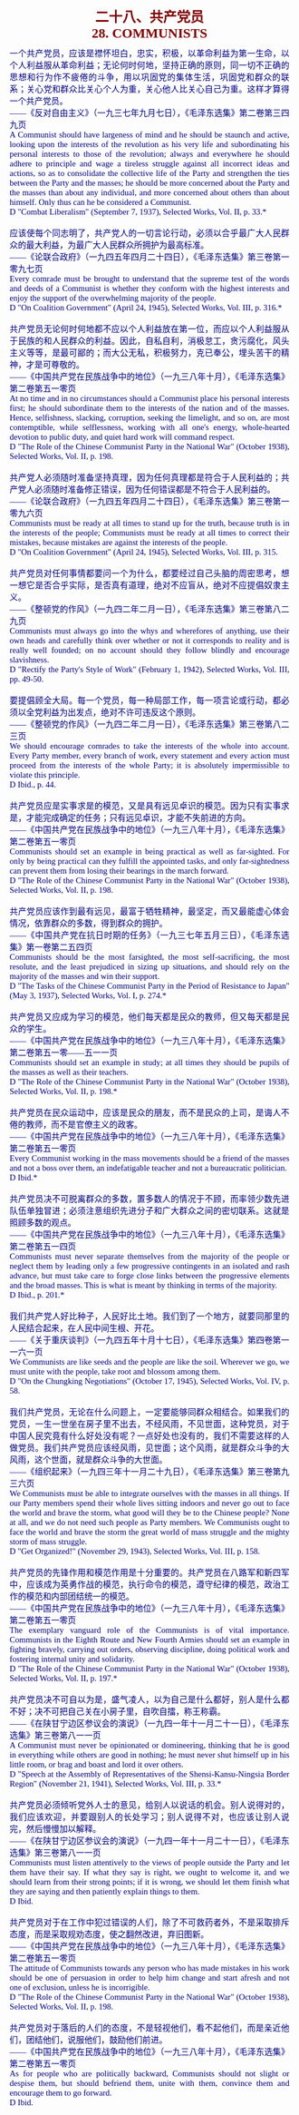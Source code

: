 <td>&#13;
			<p align="center" style="margin: 10px 5px"><b>&#13;
			<font size="5" color="#800000">二十八、共产党员<br/>&#13;
			<font face="Times New Roman">28. COMMUNISTS</font></font></b></p></td>&#13;
			<td>&#13;
			<p align="justify" style="margin: 10px 5px">&#13;
			<font color="#000080" face="Times New Roman">&#13;
			<span style="font-size: 11pt">&#13;
			一个共产党员，应该是襟怀坦白，忠实，积极，以革命利益为第一生命，以个人利益服从革命利益；无论何时何地，坚持正确的原则，同一切不正确的思想和行为作不疲倦的斗争，用以巩固党的集体生活，巩固党和群众的联系；关心党和群众比关心个人为重，关心他人比关心自己为重。这样才算得一个共产党员。<br/>&#13;
			――《反对自由主义》（一九三七年九月七日），《毛泽东选集》第二卷第三四九页<br/>&#13;
			A Communist should have largeness of mind and he should be staunch &#13;
			and active, looking upon the interests of the revolution as his very &#13;
			life and subordinating his personal interests to those of the &#13;
			revolution; always and everywhere he should adhere to principle and &#13;
			wage a tireless struggle against all incorrect ideas and actions, so &#13;
			as to consolidate the collective life of the Party and strengthen &#13;
			the ties between the Party and the masses; he should be more &#13;
			concerned about the Party and the masses than about any individual, &#13;
			and more concerned about others than about himself. Only thus can he &#13;
			be considered a Communist.<br/>&#13;
			D "Combat Liberalism" (September 7, 1937), Selected Works, Vol. II, &#13;
			p. 33.*<br/>&#13;
			<br/>&#13;
			应该使每个同志明了，共产党人的一切言论行动，必须以合乎最广大人民群众的最大利益，为最广大人民群众所拥护为最高标准。<br/>&#13;
			――《论联合政府》（一九四五年四月二十四日），《毛泽东选集》第三卷第一零九七页<br/>&#13;
			Every comrade must be brought to understand that the supreme test of &#13;
			the words and deeds of a Communist is whether they conform with the &#13;
			highest interests and enjoy the support of the overwhelming majority &#13;
			of the people.<br/>&#13;
			D "On Coalition Government" (April 24, 1945), Selected Works, Vol. &#13;
			III, p. 316.*<br/>&#13;
			<br/>&#13;
			共产党员无论何时何地都不应以个人利益放在第一位，而应以个人利益服从于民族的和人民群众的利益。因此，自私自利，消极怠工，贪污腐化，风头主义等等，是最可鄙的；而大公无私，积极努力，克已奉公，埋头苦干的精神，才是可尊敬的。<br/>&#13;
			――《中国共产党在民族战争中的地位》（一九三八年十月），《毛泽东选集》第二卷第五一零页<br/>&#13;
			At no time and in no circumstances should a Communist place his &#13;
			personal interests first; he should subordinate them to the &#13;
			interests of the nation and of the masses. Hence, selfishness, &#13;
			slacking, corruption, seeking the limelight, and so on, are most &#13;
			contemptible, while selflessness, working with all one's energy, &#13;
			whole-hearted devotion to public duty, and quiet hard work will &#13;
			command respect.<br/>&#13;
			D "The Role of the Chinese Communist Party in the National War" &#13;
			(October 1938), Selected Works, Vol. II, p. 198.<br/>&#13;
			<br/>&#13;
			共产党人必须随时准备坚持真理，因为任何真理都是符合于人民利益的；共产党人必须随时准备修正错误，因为任何错误都是不符合于人民利益的。<br/>&#13;
			――《论联合政府》（一九四五年四月二十四日），《毛泽东选集》第三卷第一零九六页<br/>&#13;
			Communists must be ready at all times to stand up for the truth, &#13;
			because truth is in the interests of the people; Communists must be &#13;
			ready at all times to correct their mistakes, because mistakes are &#13;
			against the interests of the people.<br/>&#13;
			D "On Coalition Government" (April 24, 1945), Selected Works, Vol. &#13;
			III, p. 315.<br/>&#13;
			<br/>&#13;
			共产党员对任何事情都要问一个为什么，都要经过自己头脑的周密思考，想一想它是否合乎实际，是否真有道理，绝对不应盲从，绝对不应提倡奴隶主义。<br/>&#13;
			――《整顿党的作风》（一九四二年二月一日），《毛泽东选集》第三卷第八二九页<br/>&#13;
			Communists must always go into the whys and wherefores of anything, &#13;
			use their own heads and carefully think over whether or not it &#13;
			corresponds to reality and is really well founded; on no account &#13;
			should they follow blindly and encourage slavishness.<br/>&#13;
			D "Rectify the Party's Style of Work" (February 1, 1942), Selected &#13;
			Works, Vol. III, pp. 49-50.<br/>&#13;
			<br/>&#13;
			要提倡顾全大局。每一个党员，每一种局部工作，每一项言论或行动，都必须以全党利益为出发点，绝对不许可违反这个原则。<br/>&#13;
			――《整顿党的作风》（一九四二年二月一日），《毛泽东选集》第三卷第八二三页 <br/>&#13;
			We should encourage comrades to take the interests of the whole into &#13;
			account. Every Party member, every branch of work, every statement &#13;
			and every action must proceed from the interests of the whole Party; &#13;
			it is absolutely impermissible to violate this principle.<br/>&#13;
			D Ibid., p. 44.<br/>&#13;
			<br/>&#13;
			共产党员应是实事求是的模范，又是具有远见卓识的模范。因为只有实事求是，才能完成确定的任务；只有远见卓识，才能不失前进的方向。<br/>&#13;
			――《中国共产党在民族战争中的地位》（一九三八年十月），《毛泽东选集》第二卷第五一零页<br/>&#13;
			Communists should set an example in being practical as well as &#13;
			far-sighted. For only by being practical can they fulfill the &#13;
			appointed tasks, and only far-sightedness can prevent them from &#13;
			losing their bearings in the march forward.<br/>&#13;
			D "The Role of the Chinese Communist Party in the National War" &#13;
			(October 1938), Selected Works, Vol. II, p. 198.<br/>&#13;
			<br/>&#13;
			共产党员应该作到最有远见，最富于牺牲精神，最坚定，而又最能虚心体会情况，依靠群众的多数，得到群众的拥护。<br/>&#13;
			――《中国共产党在抗日时期的任务》（一九三七年五月三日），《毛泽东选集》第一卷第二五四页<br/>&#13;
			Communists should be the most farsighted, the most self-sacrificing, &#13;
			the most resolute, and the least prejudiced in sizing up situations, &#13;
			and should rely on the majority of the masses and win their support.<br/>&#13;
			D "The Tasks of the Chinese Communist Party in the Period of &#13;
			Resistance to Japan" (May 3, 1937), Selected Works, Vol. I, p. 274.*<br/>&#13;
			<br/>&#13;
			共产党员又应成为学习的模范，他们每天都是民众的教师，但又每天都是民众的学生。<br/>&#13;
			――《中国共产党在民族战争中的地位》（一九三八年十月），《毛泽东选集》第二卷第五一零――五一一页<br/>&#13;
			Communists should set an example in study; at all times they should &#13;
			be pupils of the masses as well as their teachers.<br/>&#13;
			D "The Role of the Chinese Communist Party in the National War" &#13;
			(October 1938), Selected Works, Vol. II, p. 198.*<br/>&#13;
			<br/>&#13;
			共产党员在民众运动中，应该是民众的朋友，而不是民众的上司，是诲人不倦的教师，而不是官僚主义的政客。<br/>&#13;
			――《中国共产党在民族战争中的地位》（一九三八年十月），《毛泽东选集》第二卷第五一零页<br/>&#13;
			Every Communist working in the mass movements should be a friend of &#13;
			the masses and not a boss over them, an indefatigable teacher and &#13;
			not a bureaucratic politician.<br/>&#13;
			D Ibid.* <br/>&#13;
			<br/>&#13;
			共产党员决不可脱离群众的多数，置多数人的情况于不顾，而率领少数先进队伍单独冒进；必须注意组织先进分子和广大群众之间的密切联系。这就是照顾多数的观点。<br/>&#13;
			――《中国共产党在民族战争中的地位》（一九三八年十月），《毛泽东选集》第二卷第五一四页<br/>&#13;
			Communists must never separate themselves from the majority of the &#13;
			people or neglect them by leading only a few progressive contingents &#13;
			in an isolated and rash advance, but must take care to forge close &#13;
			links between the progressive elements and the broad masses. This is &#13;
			what is meant by thinking in terms of the majority.<br/>&#13;
			D Ibid., p. 201.*<br/>&#13;
			<br/>&#13;
			我们共产党人好比种子，人民好比土地。我们到了一个地方，就要同那里的人民结合起来，在人民中间生根、开花。<br/>&#13;
			――《关于重庆谈判》（一九四五年十月十七日），《毛泽东选集》第四卷第一一六一页<br/>&#13;
			We Communists are like seeds and the people are like the soil. &#13;
			Wherever we go, we must unite with the people, take root and blossom &#13;
			among them.<br/>&#13;
			D "On the Chungking Negotiations" (October 17, 1945), Selected &#13;
			Works, Vol. IV, p. 58.<br/>&#13;
			<br/>&#13;
			我们共产党员，无论在什么问题上，一定要能够同群众相结合。如果我们的党员，一生一世坐在房子里不出去，不经风雨，不见世面，这种党员，对于中国人民究竟有什么好处没有呢？一点好处也没有的，我们不需要这样的人做党员。我们共产党员应该经风雨，见世面；这个风雨，就是群众斗争的大风雨，这个世面，就是群众斗争的大世面。<br/>&#13;
			――《组织起来》（一九四三年十一月二十九日），《毛泽东选集》第三卷第九三六页<br/>&#13;
			We Communists must be able to integrate ourselves with the masses in &#13;
			all things. If our Party members spend their whole lives sitting &#13;
			indoors and never go out to face the world and brave the storm, what &#13;
			good will they be to the Chinese people? None at all, and we do not &#13;
			need such people as Party members. We Communists ought to face the &#13;
			world and brave the storm the great world of mass struggle and the &#13;
			mighty storm of mass struggle.<br/>&#13;
			D "Get Organized!" (November 29, 1943), Selected Works, Vol. III, p. &#13;
			158.<br/>&#13;
			<br/>&#13;
			共产党员的先锋作用和模范作用是十分重要的。共产党员在八路军和新四军中，应该成为英勇作战的模范，执行命令的模范，遵守纪律的模范，政治工作的模范和内部团结统一的模范。<br/>&#13;
			――《中国共产党在民族战争中的地位》（一九三八年十月），《毛泽东选集》第二卷第五一零页<br/>&#13;
			The exemplary vanguard role of the Communists is of vital &#13;
			importance. Communists in the Eighth Route and New Fourth Armies &#13;
			should set an example in fighting bravely, carrying out orders, &#13;
			observing discipline, doing political work and fostering internal &#13;
			unity and solidarity.<br/>&#13;
			D "The Role of the Chinese Communist Party in the National War" &#13;
			(October 1938), Selected Works, Vol. II, p. 197.*<br/>&#13;
			<br/>&#13;
			共产党员决不可自以为是，盛气凌人，以为自己是什么都好，别人是什么都不好；决不可把自己关在小房子里，自吹自擂，称王称霸。<br/>&#13;
			――《在陕甘宁边区参议会的演说》（一九四一年十一月二十一日），《毛泽东选集》第三卷第八一一页<br/>&#13;
			A Communist must never be opinionated or domineering, thinking that &#13;
			he is good in everything while others are good in nothing; he must &#13;
			never shut himself up in his little room, or brag and boast and lord &#13;
			it over others.<br/>&#13;
			D "Speech at the Assembly of Representatives of the &#13;
			Shensi-Kansu-Ningsia Border Region" (November 21, 1941), Selected &#13;
			Works, Vol. III, p. 33.*<br/>&#13;
			<br/>&#13;
			共产党员必须倾听党外人士的意见，给别人以说话的机会。别人说得对的，我们应该欢迎，并要跟别人的长处学习；别人说得不对，也应该让别人说完，然后慢慢加以解释。<br/>&#13;
			――《在陕甘宁边区参议会的演说》（一九四一年十一月二十一日），《毛泽东选集》第三卷第八一一页<br/>&#13;
			Communists must listen attentively to the views of people outside &#13;
			the Party and let them have their say. If what they say is right, we &#13;
			ought to welcome it, and we should learn from their strong points; &#13;
			if it is wrong, we should let them finish what they are saying and &#13;
			then patiently explain things to them.<br/>&#13;
			D Ibid.<br/>&#13;
			<br/>&#13;
			共产党员对于在工作中犯过错误的人们，除了不可救药者外，不是采取排斥态度，而是采取规劝态度，使之翻然改进，弃旧图新。<br/>&#13;
			――《中国共产党在民族战争中的地位》（一九三八年十月），《毛泽东选集》第二卷第五一零页<br/>&#13;
			The attitude of Communists towards any person who has made mistakes &#13;
			in his work should be one of persuasion in order to help him change &#13;
			and start afresh and not one of exclusion, unless he is &#13;
			incorrigible.<br/>&#13;
			D "The Role of the Chinese Communist Party in the National War" &#13;
			(October 1938), Selected Works, Vol. II, p. 198.<br/>&#13;
			<br/>&#13;
			共产党员对于落后的人们的态度，不是轻视他们，看不起他们，而是亲近他们，团结他们，说服他们，鼓励他们前进。<br/>&#13;
			――《中国共产党在民族战争中的地位》（一九三八年十月），《毛泽东选集》第二卷第五一零页<br/>&#13;
			As for people who are politically backward, Communists should not &#13;
			slight or despise them, but should befriend them, unite with them, &#13;
			convince them and encourage them to go forward.<br/>&#13;
			D Ibid.</span></font></p></td>&#13;
		